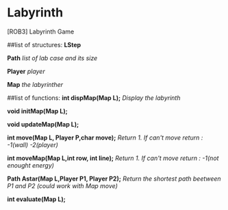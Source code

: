 # Labyrinth
[ROB3] Labyrinth Game

##list of structures:
**LStep**

**Path**  *list of lab case and its size*

**Player** *player*

**Map** *the labyrinther*

##list of functions:
**int dispMap(Map L);** *Display the labyrinth*

**void initMap(Map L);**

**void updateMap(Map L);**

**int move(Map L, Player P,char move);** *Return 1. If can't move return : -1(wall) -2(player)*

**int moveMap(Map L,int row, int line);** *Return 1. If can't move return : -1(not enought energy)*

**Path Astar(Map L,Player P1, Player P2);** *Return the shortest path beetween P1 and P2 (could work with Map move)*

**int evaluate(Map L);**
